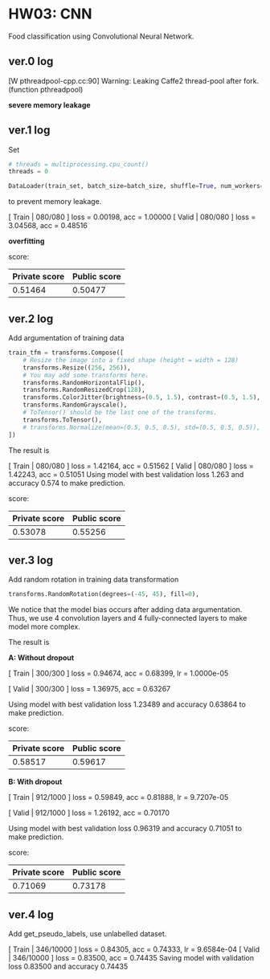 # HW03: CNN

Food classification using Convolutional Neural Network.

## ver.0 log

[W pthreadpool-cpp.cc:90] Warning: Leaking Caffe2 thread-pool after fork. (function pthreadpool)

**severe memory leakage**

## ver.1 log

Set
```python
# threads = multiprocessing.cpu_count()
threads = 0

DataLoader(train_set, batch_size=batch_size, shuffle=True, num_workers=threads, pin_memory=True)
```
to prevent memory leakage.

[ Train | 080/080 ] loss = 0.00198, acc = 1.00000
[ Valid | 080/080 ] loss = 3.04568, acc = 0.48516

**overfitting**

score: 

| Private score | Public score |
| ------------- | ------------ |
| 0.51464       | 0.50477      |

## ver.2 log

Add argumentation of training data

```python
train_tfm = transforms.Compose([
    # Resize the image into a fixed shape (height = width = 128)
    transforms.Resize((256, 256)),
    # You may add some transforms here.
    transforms.RandomHorizontalFlip(),
    transforms.RandomResizedCrop(128),
    transforms.ColorJitter(brightness=(0.5, 1.5), contrast=(0.5, 1.5), saturation=(0.5, 1.5), hue=(-0.1, 0.1)),
    transforms.RandomGrayscale(),
    # ToTensor() should be the last one of the transforms.
    transforms.ToTensor(),
    # transforms.Normalize(mean=(0.5, 0.5, 0.5), std=(0.5, 0.5, 0.5)),
])
```

The result is

[ Train | 080/080 ] loss = 1.42164, acc = 0.51562
[ Valid | 080/080 ] loss = 1.42243, acc = 0.51051
Using model with best validation loss 1.263 and accuracy 0.574 to make prediction.

score: 

| Private score | Public score |
| ------------- | ------------ |
| 0.53078       | 0.55256      |

## ver.3 log

Add random rotation in training data transformation

```python
transforms.RandomRotation(degrees=(-45, 45), fill=0),
```

We notice that the model bias occurs after adding data argumentation. Thus, we use 4 convolution layers and 4 fully-connected layers to make model more complex.

The result is

**A: Without dropout**

[ Train | 300/300 ] loss = 0.94674, acc = 0.68399, lr = 1.0000e-05

[ Valid | 300/300 ] loss = 1.36975, acc = 0.63267

Using model with best validation loss 1.23489 and accuracy 0.63864 to make prediction.

score: 

| Private score | Public score |
| ------------- | ------------ |
| 0.58517       | 0.59617      |

**B: With dropout**

[ Train | 912/1000 ] loss = 0.59849, acc = 0.81888, lr = 9.7207e-05

[ Valid | 912/1000 ] loss = 1.26192, acc = 0.70170

Using model with best validation loss 0.96319 and accuracy 0.71051 to make prediction.

score: 

| Private score | Public score |
| ------------- | ------------ |
| 0.71069       | 0.73178      |

## ver.4 log

Add get_pseudo_labels, use unlabelled dataset.

[ Train | 346/10000 ] loss = 0.84305, acc = 0.74333, lr = 9.6584e-04
[ Valid | 346/10000 ] loss = 0.83500, acc = 0.74435
Saving model with validation loss 0.83500 and accuracy 0.74435
